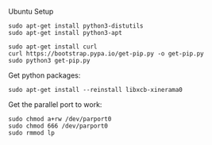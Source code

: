 Ubuntu Setup

```
sudo apt-get install python3-distutils
sudo apt-get install python3-apt

sudo apt-get install curl
curl https://bootstrap.pypa.io/get-pip.py -o get-pip.py
sudo python3 get-pip.py
```

Get python packages:
```
sudo apt-get install --reinstall libxcb-xinerama0
```

Get the parallel port to work:
```
sudo chmod a+rw /dev/parport0
sudo chmod 666 /dev/parport0
sudo rmmod lp
```

